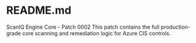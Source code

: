 # README.md
ScanIQ Engine Core - Patch 0002
This patch contains the full production-grade core scanning and remediation logic for Azure CIS controls.
